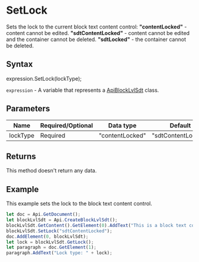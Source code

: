 # SetLock

Sets the lock to the current block text content control:
**"contentLocked"** - content cannot be edited.
**"sdtContentLocked"** - content cannot be edited and the container cannot be deleted.
**"sdtLocked"** - the container cannot be deleted.

## Syntax

expression.SetLock(lockType);

`expression` - A variable that represents a [ApiBlockLvlSdt](../ApiBlockLvlSdt.md) class.

## Parameters

| **Name** | **Required/Optional** | **Data type** | **Default** | **Description** |
| ------------- | ------------- | ------------- | ------------- | ------------- |
| lockType | Required | "contentLocked" | "sdtContentLocked" | "sdtLocked" |  | The type of the lock applied to the block text content control. |

## Returns

This method doesn't return any data.

## Example

This example sets the lock to the block text content control.

```javascript
let doc = Api.GetDocument();
let blockLvlSdt = Api.CreateBlockLvlSdt();
blockLvlSdt.GetContent().GetElement(0).AddText("This is a block text content control with the content lock set to it.");
blockLvlSdt.SetLock("sdtContentLocked");
doc.AddElement(0, blockLvlSdt);
let lock = blockLvlSdt.GetLock();
let paragraph = doc.GetElement(1);
paragraph.AddText("Lock type: " + lock);
```
